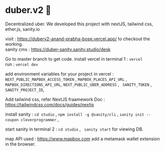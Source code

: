 # duber.v2 🚕
Decentralized uber. We developed this project with nextJS, tailwind css, ether.js, sanity.io

visit : https://duberv2-anand-prabha-bose.vercel.app/ to checkout the working.\
sanity cms : https://duber-sanity.sanity.studio/desk

Go to master branch to get code.
install vercel in terminal 1 : ```vercel```\
run : ```vercel dev```

add environment variables for your project in vercel : ```NEXT_PUBLIC_MAPBOX_ACCESS_TOKEN``` ,  ``` MAPBOX_PLACES_API_URL ``` , ``` MAPBOX_DIRECTIONS_API_URL```,  ``` NEXT_PUBLIC_UBER_ADDRESS ``` , ``` SANITY_TOKEN``` , ``` SANITY_PROJECT_ID```,

Add tailwind css, refer NextJS fraamework Doc : https://tailwindcss.com/docs/guides/nextjs

install sanity :
```cd studio``` ,
```npm install -g @sanity/cli``` ,
```sanity init --coupon cleverprogrammer``` ,

start sanity in terminal 2 : ```cd studio``` , ``` sanity start``` for viewing DB.

map API used : https://www.mapbox.com 
add a metamask wallet extension in the browser.













